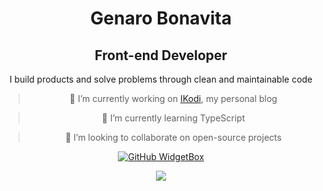 <!-- <h1 align="center">
  <a target="_blank" href="https://git.io/typing-svg">
    <img src="https://readme-typing-svg.herokuapp.com/?lines=Hello+👋!;Welcome+to+my+GitHub+profile...&center=true&size=20">
  </a>
</h1> -->

<!-- [**Portfolio**](https://portfolio-genaroibc.vercel.app/) | 
[**Blog**](https://ikodi.vercel.app) -->

<div align="center">

# Genaro Bonavita
## Front-end Developer

I build products and solve problems through clean and maintainable code
  
  
> 🔭 I’m currently working on [IKodi](https://ikodi.vercel.app), my personal blog

> 🌱 I’m currently learning TypeScript

> 👯 I’m looking to collaborate on open-source projects
  
[![GitHub WidgetBox](https://github-widgetbox.vercel.app/api/profile?theme=darkmode&username=genaroibc&data=followers,repositories,stars,commits)](https://github.com/genaroibc)
  
<!-- [![GitHub WidgetBox](https://github-widgetbox.vercel.app/api/skills?theme=darkmode&languages=js,ts,react,next,node,mongodb)](https://github.com/Jurredr/github-widgetbox) -->
 
 <!--
[![Top Langs](https://github-readme-stats.vercel.app/api?username=genaroibc&bg_color=161320&text_color=D9E0EE&icon_color=DDB6F2&title_color=96CDFB)](https://github.com/anuraghazra/github-readme-stats)
-->
![](https://github-readme-stats.vercel.app/api/top-langs/?username=genaroibc&bg_color=161320&text_color=D9E0EE&icon_color=DDB6F2&title_color=96CDFB&hide_border=false&include_all_commits=true&count_private=false&layout=compact)
</div>
